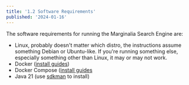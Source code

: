 ```yaml
---
title: '1.2 Software Requirements'
published: '2024-01-16'
---
```


The software requirements for running the Marginalia Search Engine are:

* Linux, probably doesn't matter which distro, the instructions assume something Debian or Ubuntu-like.  If you're running something else, especially something other than Linux, it may or may not work.
* Docker ([install guides](https://docs.docker.com/engine/install/))
* Docker Compose ([install guides](https://docs.docker.com/compose/install/)
* Java 21 (use [sdkman](https://sdkman.io/) to install)
